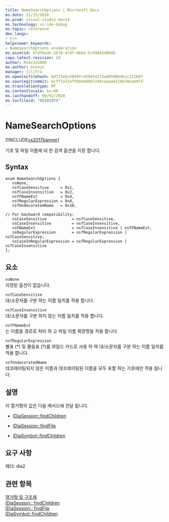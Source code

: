 ```yaml
---
title: NameSearchOptions | Microsoft Docs
ms.date: 11/15/2016
ms.prod: visual-studio-dev14
ms.technology: vs-ide-debug
ms.topic: reference
dev_langs:
- C++
helpviewer_keywords:
- NameSearchOptions enumeration
ms.assetid: 67dfbede-2678-47df-b664-5c49841d0b9b
caps.latest.revision: 18
author: MikeJo5000
ms.author: mikejo
manager: jillfra
ms.openlocfilehash: 6d721ebc5849fc459d24173ad0500b4b1c12260f
ms.sourcegitcommit: 6cfffa72af599a9d667249caaaa411bb28ea69fd
ms.translationtype: MT
ms.contentlocale: ko-KR
ms.lasthandoff: 09/02/2020
ms.locfileid: "68182974"
---
```

# <a name="namesearchoptions"></a>NameSearchOptions
[!INCLUDE[vs2017banner](../../includes/vs2017banner.md)]

기호 및 파일 이름에 대 한 검색 옵션을 지정 합니다.  
  
## <a name="syntax"></a>Syntax  
  
```cpp#  
enum NameSearchOptions {   
   nsNone,  
   nsfCaseSensitive     = 0x1,  
   nsfCaseInsensitive   = 0x2,  
   nsfFNameExt          = 0x4,  
   nsfRegularExpression = 0x8,  
   nsfUndecoratedName   = 0x10,  
  
// For backward compatibility:  
   nsCaseSensitive           = nsfCaseSensitive,  
   nsCaseInsensitive         = nsfCaseInsensitive,  
   nsFNameExt                = nsfCaseInsensitive | nsfFNameExt,  
   nsRegularExpression       = nsfRegularExpression | nsfCaseSensitive,  
   nsCaseInRegularExpression = nsfRegularExpression | nsfCaseInsensitive  
};  
```  
  
## <a name="elements"></a>요소  
 `nsNone`  
 지정된 옵션이 없습니다.  
  
 `nsfCaseSensitive`  
 대/소문자를 구분 하는 이름 일치를 적용 합니다.  
  
 `nsfCaseInsensitive`  
 대/소문자를 구분 하지 않는 이름 일치를 적용 합니다.  
  
 `nsfFNameExt`  
 는 이름을 경로로 처리 하 고 파일 이름 확장명을 적용 합니다.  
  
 `nsfRegularExpression`  
 별표 (*) 및 물음표 (?)를 와일드 카드로 사용 하 여 대/소문자를 구분 하는 이름 일치를 적용 합니다.  
  
 `nsfUndecoratedName`  
 데코레이팅되지 않은 이름과 데코레이팅된 이름을 모두 포함 하는 기호에만 적용 됩니다.  
  
## <a name="remarks"></a>설명  
 이 열거형의 값은 다음 메서드에 전달 됩니다.  
  
- [IDiaSession::findChildren](../../debugger/debug-interface-access/idiasession-findchildren.md)  
  
- [IDiaSession::findFile](../../debugger/debug-interface-access/idiasession-findfile.md)  
  
- [IDiaSymbol::findChildren](../../debugger/debug-interface-access/idiasymbol-findchildren.md)  
  
## <a name="requirements"></a>요구 사항  
 헤더: dia2  
  
## <a name="see-also"></a>관련 항목  
 [열거형 및 구조체](../../debugger/debug-interface-access/enumerations-and-structures.md)   
 [IDiaSession:: findChildren](../../debugger/debug-interface-access/idiasession-findchildren.md)   
 [IDiaSession:: findFile](../../debugger/debug-interface-access/idiasession-findfile.md)   
 [IDiaSymbol::findChildren](../../debugger/debug-interface-access/idiasymbol-findchildren.md)
